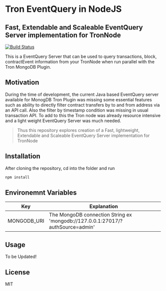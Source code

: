 # Tron EventQuery in NodeJS
## Fast, Extendable and Scaleable EventQuery Server implementation for TronNode

[![Build Status](https://travis-ci.org/joemccann/dillinger.svg?branch=master)](https://travis-ci.org/joemccann/dillinger)

This is a EventQuery Server that can be used to query transactions, block, contractEvent information from your TronNode when run parallel with the Tron MongoDB Plugin.


## Motivation

During the time of development, the current Java based EventQuery server available for MonogDB Tron Plugin was missing some essential features such as ability to directly filter contract transfers by to and from address via an API call. Also the filter by timestamp condition was missing in usual transaction API. To add to this the Tron node was already resource intensive and a light weight EventQuery Server was much needed.


> Thus this repository explores creation of a Fast, lightweight, Extendable and Scaleable EventQuery Server implementation for TronNode



## Installation

After cloning the repository, cd into the folder and run


```sh
npm install
```

## Environemnt Variables



| Key | Explanation |
| ------ | ------ |
| MONGODB_URI | The MongoDB connection String ex 'mongodb://127.0.0.1:27017/?authSource=admin' |


## Usage

To be Updated!

## License

MIT
